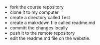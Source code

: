 * fork the course repository
* clone it to my computer
* create a directory called Test
* create a makrdown file called readme.md
* committ the changes locally 
* push it to the remote repository 
* edit the readme.md file on the webstie.
